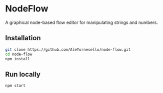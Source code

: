 # NodeFlow

A graphical node-based flow editor for manipulating strings and numbers.

## Installation

```bash
git clone https://github.com/AleTornesello/node-flow.git
cd node-flow
npm install
```

## Run locally

```bash
npm start
```
